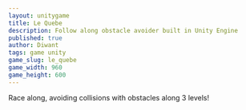 ```yaml
---
layout: unitygame
title: Le Quebe
description: Follow along obstacle avoider built in Unity Engine
published: true
author: Diwant
tags: game unity
game_slug: le_quebe
game_width: 960
game_height: 600
---
```

Race along, avoiding collisions with obstacles along 3 levels!